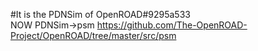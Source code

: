 #It is the PDNSim of OpenROAD#9295a533 </br>
NOW PDNSim->psm https://github.com/The-OpenROAD-Project/OpenROAD/tree/master/src/psm
